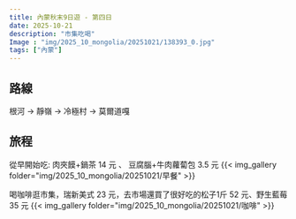 ```yaml
---
title: 內蒙秋末9日遊 - 第四日
date: 2025-10-21
description: "市集吃喝"
Image : "img/2025_10_mongolia/20251021/138393_0.jpg"
tags: ["內蒙"]
---
```


## 路線
根河 → 靜嶺 → 冷極村 → 莫爾道嘎 

## 旅程

從早開始吃: 肉夾饃+鍋茶 14 元 、 豆腐腦+牛肉蘿蔔包 3.5 元
{{< img_gallery  folder="img/2025_10_mongolia/20251021/早餐" >}}


喝咖啡逛市集，瑞新美式 23 元，去市場還買了很好吃的松子1斤 52 元、野生藍莓 35 元
{{< img_gallery  folder="img/2025_10_mongolia/20251021/咖啡" >}}


